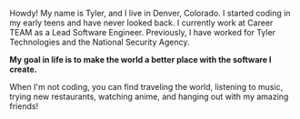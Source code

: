 Howdy! My name is Tyler, and I live in Denver, Colorado. I started coding in my early teens and have never looked back. I currently work at Career TEAM as a Lead Software Engineer. Previously, I have worked for Tyler Technologies and the National Security Agency.

__My goal in life is to make the world a better place with the software I create.__

When I'm not coding, you can find traveling the world, listening to music, trying new restaurants, watching anime, and hanging out with my amazing friends!